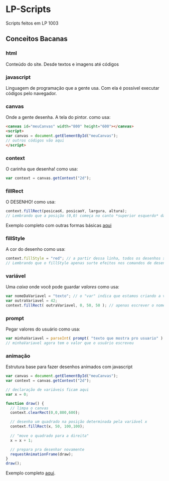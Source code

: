 # LP-Scripts
Scripts feitos em LP 1003

## Conceitos Bacanas

### html
Conteúdo do site. Desde textos e imagens até códigos

### javascript
Linguagem de programação que a gente usa. Com ela é possível executar códigos pelo navegador.

### canvas
Onde a gente desenha. A tela do pintor.
como usa:
```html
<canvas id="meuCanvas" width="800" height="600"></canvas>
<script>
var canvas = document.getElementById("meuCanvas");
// outros códigos vão aqui
</script>
```

### context
O carinha que desenha!
como usa:
```javascript
var context = canvas.getContext("2d");
```

### fillRect
O DESENHO!
como usa:
```javascript
context.fillRect(posicaoX, posicaoY, largura, altura);
// Lembrando que a posição (0,0) começa no canto *superior esquerdo* da tela.
```
Exemplo completo com outras formas básicas [aqui](https://github.com/matheuslessarodrigues/LP-Codes/blob/master/desenhos-base.html)

### fillStyle
A cor do desenho
como usa:
```javascript
context.fillStyle = "red"; // a partir dessa linha, todos os desenhos são vermelhos
// Lembrando que o fillStyle apenas surte efeitos nos comandos de desenho que vêm *depois* dele.
```

### variável
Uma _caixa_ onde você pode guardar _valores_
como usa:
```javascript
var nomeDaVariavel = "texto"; // o "var" indica que estamos criando a variável
var outraVariavel = 42;
context.fillRect( outraVariavel, 0, 50, 50 ); // apenas escrever o nome da variável faz a gente usar seu valor
```

### prompt
Pegar valores do usuário
como usa:
```javascript
var minhaVariavel = parseInt( prompt( "texto que mostra pro usuario" ) ); // aparecerá uma caixa pro usuário escrever um valor
// minhaVariavel agora tem o valor que o usuário escreveu
```

### animação
Estrutura base para fazer desenhos animados com javascript
```javascript
var canvas = document.getElementById("meuCanvas");
var context = canvas.getContext("2d");

// declaração de variáveis ficam aqui
var x = 0;

function draw() {
  // limpa o canvas  
  context.clearRect(0,0,800,600);

  // desenha um quadrado na posição determinada pela variável x
  context.fillRect(x, 50, 100,100);
  
  // "move o quadrado para a direita"
  x = x + 1;

  // prepara pra desenhar novamente
  requestAnimationFrame(draw);
}
draw();
```
Exemplo completo [aqui](https://github.com/matheuslessarodrigues/LP-Codes/blob/master/animation.html).
